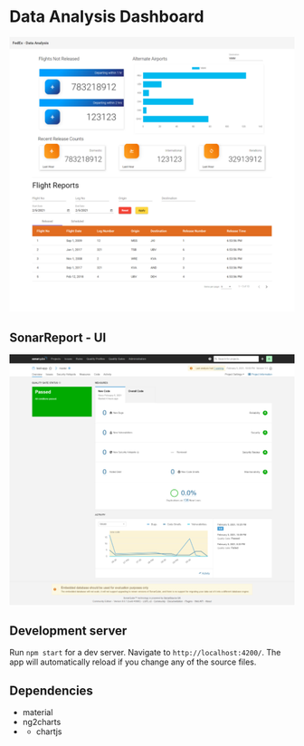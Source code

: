 # Data Analysis Dashboard

![HomeScreen](https://raw.githubusercontent.com/kalaichelvan-kn/AuTeam5-Angular/main/ss.png)

## SonarReport - UI
![Sonar for UI](https://raw.githubusercontent.com/kalaichelvan-kn/AuTeam5-Angular/main/ss2.png)

## Development server
Run `npm start` for a dev server. Navigate to `http://localhost:4200/`. The app will automatically reload if you change any of the source files.

## Dependencies
- material
- ng2charts
- - chartjs